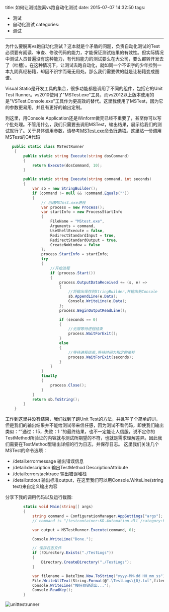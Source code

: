 title: 如何让测试脱离vs跑自动化测试 
date: 2015-07-07 14:32:50
tags:
- 测试
- 自动化测试
categories:
- 测试
---

为什么要脱离vs跑自动化测试？这本就是个矛盾的问题，负责自动化测试的Test必须要有阅读、审查、修改代码的能力，才能保证测试结果的有效性。但实际情况中测试人员普遍没有这种能力，有代码能力的测试要么在大公司，要么都转开发去了（吐槽）。在这种情况下，让测试去跑自动化，就如同一个不识字的少年捡到一本九阴真经秘籍，却因不识字而毫无用处。那么我们需要做的就是让秘籍变成图谱。

Visual Statio是开发工具的集合，很多功能都是调用了不同的组件，包括它的Unit Test Runner。vs2010使用了"MSTest.exe"工具，而vs2012以上版本使用的是"VSTest.Console.exe"工具作为更高效的替代。这里我使用了MSTest，因为它的参数更易用，并且有更好的输出定制。

到这里，用Console Application还是Winform做壳已经不重要了，甚至你可以写个批处理。不管用什么，我们只需要去调用MSTest，输出结果，展示给我们的测试就行了。关于具体调用参数，请参考[MSTest.exe命令行选项](https://msdn.microsoft.com/zh-cn/cn/library/ms182489.aspx)。这里贴一份调用MSTest的C#代码

```csharp
   public static class MSTestRunner
    {
        public static string Execute(string dosCommand)
        {
            return Execute(dosCommand, 10);
        }

        public static string Execute(string command, int seconds)
        {
            var sb = new StringBuilder();
            if (command != null && !command.Equals(""))
            {
                // 创建MSTest.exe进程
                var process = new Process();
                var startInfo = new ProcessStartInfo
                {
                    FileName = "MStest.exe",
                    Arguments = command,
                    UseShellExecute = false,
                    RedirectStandardInput = true,
                    RedirectStandardOutput = true,
                    CreateNoWindow = false
                };
                process.StartInfo = startInfo;
                try
                {
                    //开始进程
                    if (process.Start())
                    {
                        process.OutputDataReceived += (s, e) =>
                        {
                            //将输出保存到StringBuilder,并输出到Console
                            sb.AppendLine(e.Data);
                            Console.WriteLine(e.Data);
                        };
                        process.BeginOutputReadLine();

                        if (seconds == 0)
                        {
                            //无限等待进程结束
                            process.WaitForExit();
                        }
                        else
                        {
                            //等待进程结束,等待时间为指定的毫秒
                            process.WaitForExit(seconds); 
                        }
                    }
                }
                finally
                {
                    process.Close();
                }
            }
            return sb.ToString();
        }
    }
```

工作到这里并没有结束，我们找到了跑Unit Test的方法，并且写了个简单的UI，但是我们的输出结果并不能给测试带来信任感，因为测试不看代码，即使我们输出类似：“”通过：15，失败：1 ”的最终结果，也不一定能让人信服，说不定你的TestMethod所验证的内容就与测试所期望的不符，也就是需求理解差异。因此我们需要在TestMethod里输出详细的行为日志，并保存日志。
这里我们关注几个MSTest的命令选项：
- /detail:errormessage 输出错误信息 
- /detail:description 输出TestMethod DescriptionAttribute
- /detail:errorstacktrace 输出错误堆栈
- /detail:stdout 输出标准output，在这里我们可以用Console.WriteLine(string text)来自定义输出内容

分享下我的调用代码以及运行截图:
```csharp
        static void Main(string[] args)
        {
            string command = ConfigurationManager.AppSettings["args"];
            // command is "/testcontainer:KD.Automation.dll /category:FunctionTest /detail:errormessage /detail:description /detail:errorstacktrace /detail:stdout"

            var output = MSTestRunner.Execute(command, 0);

            Console.WriteLine("Done.");

            // 保存日志文件 
            if (!Directory.Exists("./TestLogs"))
            {
                Directory.CreateDirectory("./TestLogs");
            }

            var filename = DateTime.Now.ToString("yyyy-MM-dd HH_mm_ss");
            File.WriteAllText(String.Format(@".\TestLogs\{0}.txt",filename), output);
            Console.WriteLine("按任意键退出...");
            Console.ReadKey();
        }
```

![unittestrunner](/img/unittestrunner.png)

